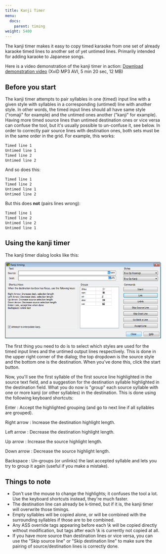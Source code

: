 ```yaml
---
title: Kanji Timer
menu:
  docs:
    parent: timing
weight: 5400
---
```


The kanji timer makes it easy to copy timed karaoke from one set of already karaoke timed lines to another set of yet untimed lines. Primarily intended for adding karaoke to Japanese songs.

Here is a video demonstration of the kanji timer in action: [Download demonstration video](http://www.animereactor.dk/aegisub/demovids/kanji-timer.avi) (XviD MP3 AVI, 5 min 20 sec, 12 MB)

## Before you start

The kanji timer attempts to pair syllables in one (timed) input line with a given style with syllables in a corresponding (untimed) line with another style. In other words, the timed input lines should all have same style ("romaji" for example) and the untimed ones another ("kanji" for example). Having more timed source lines than untimed destination ones or vice versa can confuse the tool, but it's usually possible to un-confuse it, see below. In order to correctly pair source lines with destination ones, both sets must be in the same order in the grid. For example, this works:

```plaintext
Timed line 1
Untimed line 1
Timed line 2
Untimed line 2
```

And so does this:

```plaintext
Timed line 1
Timed line 2
Untimed line 1
Untimed line 2
```

But this does **not** (pairs lines wrong):

```plaintext
Timed line 1
Timed line 2
Untimed line 2
Untimed line 1
```

## Using the kanji timer

The kanji timer dialog looks like this:

![Kanji_timer](/img/3.2/Kanji_timer.png#center)

The first thing you need to do is to select which styles are used for the timed input lines and the untimed output lines respectively. This is done in the upper right corner of the dialog; the top dropdown is the source style and the bottom one is the destination. When you've done this, click the start button.

Now, you'll see the first syllable of the first source line highlighted in the source text field, and a suggestion for the destination syllable highlighted in the destination field. What you do now is "group" each source syllable with one or more kanji (or other syllables) in the destination. This is done using the following keyboard shortcuts:

Enter
: Accept the highlighted grouping (and go to next line if all syllables are grouped).

Right arrow
: Increase the destination highlight length.

Left arrow
: Decrease the destination highlight length.

Up arrow
: Increase the source highlight length.

Down arrow
: Decrease the source highlight length.

Backspace
: Un-groups (or unlinks) the last accepted syllable and lets you try to group it again (useful if you make a mistake).

## Things to note

- Don't use the mouse to change the highlights; it confuses the tool a lot. Use the keyboard shortcuts instead, they're much faster.
- The destination line can already be k-timed, but if it is, the kanji timer will overwrite those timings.
- Empty syllables will be copied alone, or will be combined with the surrounding syllables if those are to be combined.
- Any ASS override tags appearing before each \\k will be copied directly without modification, but tags after each \\k is currently not copied at all.
- If you have more source than destination lines or vice versa, you can use the "Skip source line" or "Skip destination line" to make sure the pairing of source/destination lines is correctly done.
